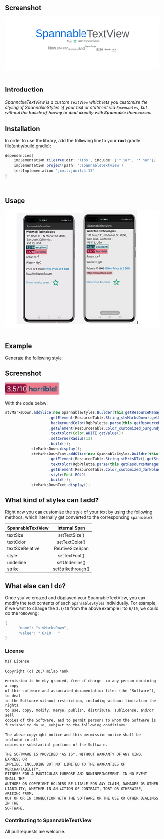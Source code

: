  ## Screenshot

 ![Continuous, Discrete, Custom Java layout](Images/spannabletextview.png)
 &nbsp;&nbsp;&nbsp;&nbsp;&nbsp;&nbsp;&nbsp;&nbsp;&nbsp;&nbsp;&nbsp;&nbsp;&nbsp;&nbsp;&nbsp;&nbsp;
## Introduction
 
###### SpannableTextView is a custom `TextView` which lets you customize the styling of SpannableStyles of your text or statment via `Spannables`, but without the hassle of having to deal directly with Spannable themselves.

## Installation

In order to use the library, add the following line to your **root** gradle file(entry/build.gradle):

```groovy
dependencies{
    implementation fileTree(dir: 'libs', include: ['*.jar', '*.har'])
    implementation project(path: ':spannabletextview')
    testImplementation 'junit:junit:4.13'
}
```
​
## Usage

 ![Continuous, Discrete, Custom Java layout](Images/device.png)
 &nbsp;&nbsp;&nbsp;&nbsp;&nbsp;&nbsp;&nbsp;&nbsp;&nbsp;&nbsp;&nbsp;&nbsp;&nbsp;&nbsp;&nbsp;&nbsp;


Example
--------
Generate the following style:

## Screenshot

 ![Continuous, Discrete, Custom Java layout](Images/style.png)
 &nbsp;&nbsp;&nbsp;&nbsp;&nbsp;&nbsp;&nbsp;&nbsp;&nbsp;&nbsp;&nbsp;&nbsp;&nbsp;&nbsp;&nbsp;&nbsp;

With the code below:

```java
stvMarksDown.addSlice(new SpannableStyles.Builder(this.getResourceManager()
                    .getElement(ResourceTable.String_stvMarksDown).getString())
                    .backgroundColor(RgbPalette.parse(this.getResourceManager()
                    .getElement(ResourceTable.Color_customized_burgundy).getString()))
                    .textColor(Color.WHITE.getValue())
                    .setCornerRadius(13)
                    .build());
            stvMarksDown.display();
            stvMarksDownText.addSlice(new SpannableStyles.Builder(this.getResourceManager()
                    .getElement(ResourceTable.String_stMrksDTxt).getString())
                    .textColor(RgbPalette.parse(this.getResourceManager()
                    .getElement(ResourceTable.Color_customized_darkblue).getString()))
                    .style(Font.BOLD)
                    .build());
            stvMarksDownText.display();
```

What kind of styles can I add?
--------
Right now you can customize the style of your text by using the following methods, which internally
get converted to the corresponding `spannableS`

| SpannableTextView         | Internal Span           |
| ------------- |:-------------:|
| textSize      | setTextSize() |
| textColor      | setTextColor()      |
| textSizeRelative | RelativeSizeSpan      |
| style | setTextFont()      |
| underline | setUnderline()      |
| strike | setStrikethrough()      |

What else can I do?
--------
Once you've created and displayed your SpannableTextView, you can modify the text contents of each
`SpannableStyles` individually. For example, if we want to change the `3.5/10` from the above example into
`6/10`, we could do the following:

```java
{
      "name": "stvMarksDown",
      "value": " 6/10   "
}
```
### License
```
MIT License

Copyright (c) 2017 milap tank

Permission is hereby granted, free of charge, to any person obtaining a copy
of this software and associated documentation files (the "Software"), to deal
in the Software without restriction, including without limitation the rights
to use, copy, modify, merge, publish, distribute, sublicense, and/or sell
copies of the Software, and to permit persons to whom the Software is
furnished to do so, subject to the following conditions:

The above copyright notice and this permission notice shall be included in all
copies or substantial portions of the Software.

THE SOFTWARE IS PROVIDED "AS IS", WITHOUT WARRANTY OF ANY KIND, EXPRESS OR
IMPLIED, INCLUDING BUT NOT LIMITED TO THE WARRANTIES OF MERCHANTABILITY,
FITNESS FOR A PARTICULAR PURPOSE AND NONINFRINGEMENT. IN NO EVENT SHALL THE
AUTHORS OR COPYRIGHT HOLDERS BE LIABLE FOR ANY CLAIM, DAMAGES OR OTHER
LIABILITY, WHETHER IN AN ACTION OF CONTRACT, TORT OR OTHERWISE, ARISING FROM,
OUT OF OR IN CONNECTION WITH THE SOFTWARE OR THE USE OR OTHER DEALINGS IN THE
SOFTWARE.
```

### Contributing to SpannableTextView
All pull requests are welcome.
